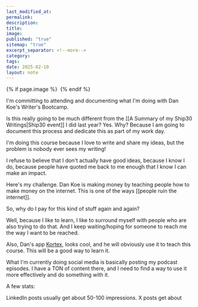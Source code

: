 ```yaml
---
last_modified_at: 
permalink: 
description: 
title: 
image: 
published: "true"
sitemap: "true"
excerpt_separator: <!--more-->
category: 
tags: 
date: 2025-02-10
layout: note
---
```



{% if page.image %} <img src="{{ page.image }}" alt=""> {% endif %}

I'm committing to attending and documenting what I'm doing with Dan Koe's Writer's Bootcamp. 

Is this really going to be much different from the [[A Summary of my Ship30 Writings|Ship30 event]] I did last year? Yes. Why? Because I am going to document this process and dedicate this as part of my work day. 

I'm doing this course because I love to write and share my ideas, but the problem is nobody ever sees my writing! 

I refuse to believe that I don't actually have good ideas, because I know I do, because people have quoted me back to me enough that I know I can make an impact. 

Here's my challenge. Dan Koe is making money by teaching people how to make money on the internet. This is one of the ways [[people ruin the internet]].

So, why do I pay for this kind of stuff again and again? 

Well, because I like to learn, I like to surround myself with people who are also trying to do that. And I keep waiting/hoping for someone to reach me the way I want to be reached. 

Also, Dan's app [Kortex](kortex.co), looks cool, and he will obviously use it to teach this course. This will be a good way to learn it. 

What I'm currently doing social media is basically posting my podcast episodes. I have a TON of content there, and I need to find a way to use it more effectively and do something with it. 

A few stats: 

LinkedIn posts usually get about 50-100 impressions. 
X posts get about 